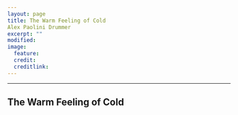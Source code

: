 ```yaml
---
layout: page
title: The Warm Feeling of Cold
Alex Paolini Drummer
excerpt: ""
modified: 
image:
  feature:
  credit: 
  creditlink: 
---
```


---

## The Warm Feeling of Cold


